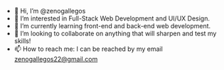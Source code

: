 - 👋 Hi, I’m @zenogallegos
- 👀 I’m interested in Full-Stack Web Development and UI/UX Design.
- 🌱 I’m currently learning front-end and back-end web development.
- 💞️ I’m looking to collaborate on anything that will sharpen and test my skills!
- 📫 How to reach me: I can be reached by my email zenogallegos22@gmail.com

<!---
zenogallegos/zenogallegos is a ✨ special ✨ repository because its `README.md` (this file) appears on your GitHub profile.
You can click the Preview link to take a look at your changes.
--->
